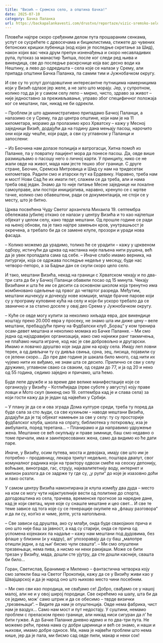 ```yaml
---
title: "Визић – Сремско село, а општина бачка!"
date: 2025-07-10
category: Бачка Паланка
url: https://backapalankavesti.com/drustvo/reportaze/vizic-sremsko-selo-a-opstina-backa/
---
```


Пловећи најпре скоро сређеним делом пута прошараним сенкама, успут се сусрећете с дрвосечама и бициклистима, стижете до чувених бетонских кришки лубеница (код којих је последње скретање за Шид), након којих вас чека друм препун изненађења и скоро несавладивих рупа, путоказ за манастир Ђипша, после ког следи ред њива и викендица, све до последње раскрснице која вас десно води ка Нештину, а лево до одредишта – села које се налази у Срему, али припада општини Бачка Паланка, па самим тим и Јужнобачком округу.

И све су то успут догодовштине интересантне путницима намерницима који у Визић одлазе јер желе, а не зато што морају. Јер, у супротном, колико год да је у самом селу лепо – мирно, чисто, здраво за живот – није једноставно за преживљавање, управо због специфичног положаја ког се мештани, пак, никад не би одрекли.

– Проблем је што административно припадамо Бачкој Паланци, а налазимо се у Срему, па до центра општине, који нам је на 11 километара, морамо да пролазимо кроз Хрватску – кажу у Месној заједници Визић, додајући да на годину дана мењају пасош, нарочито они који иду чешће, који раде, а сви су углавном у Паланци и запослени:

– Из Беочина нам долазе полиција и ватрогасци, Хитна помоћ из Паланке, па у повратку пацијент мора да понесе пасош. Да, овде више размишљамо о пасошу него о личној карти. У принципу, нико се не жали овде на живот, мада нам јесте тешко због границе. С друге стране, Беочин, Сремска Митровица и Шид су нам на тридесетак километара. Радили смо и атарски пут ка Ердевику. Наравно, треба нам и мост! Нови Сад ће их имати пет, слажем се да треба, али и нама треба овај један. Знамо да то није питање Месне заједнице ни локалне самоуправе, али постоји иницијатива, наравно, кренуло се с мртве тачке, колико смо обавештени, ради се документација, не стоји се у месту, што је битно.

Црква посвећена Чуду Светог архангела Михаила 19. септембра обележава јубилеј откако се налази у центру Визића и то као најлепши објекат у целом селу, како тврде мештани. Од прошле године се ради на њеној обнови, па је тако најпре замењен кров, унутрашњост је окречена, а требало би да се замене клупе, прозори и уради нова фасада.

– Колико можемо да урадимо, толико ће се урадити – кажу у црквеном одбору, истичући да црква од настанка није паљена нити рушена, већ да је увек пропадала сама од себе. – Иначе слабо имамо верника, на литургији, која се одржава последње недеље у месецу, буде нас четворо-петоро, а за Бадњи дан се скупи скоро цело село.

И тако, мештани Визића, некад на граници с Хрватском чекају и по два-три сата да би у Бачкој Паланци обавили посао од 15 минута. Чекају Визићани и шта ће им се десити са основном школом која тренутно има комбиновано одељење од првог до четвртог разреда. Међутим, мештани ишчекују и дочекују нове комшије, младе брачне парове који су у програму куповине кућа на селу и који би ускоро требало да се званично и за стално доселе у овај део Срема у Јужнобачком округу.

– Куће се овде могу купити за неколико хиљада евра, док викендице коштају преко 20.000 евра у просеку, не знамо шта им диже цену – веле мештани, пребацујући причу на Фудбалски клуб „Борац“ у ком тренира осам-девет мештана и неколико момака из Бачке Паланке. – Ми смо једна од најздравијих организација, иако смо најнижи ранг такмичења, не плаћамо ништа играче, код нас је све добровољно и другарски. Имамо и ловачко друштво које зида дом на крају села. Имају леп ловни терен, а од дивљачи ту су дивља свиња, срна, зец, лисица, појавили су се јелени скоро… До пре две године је шакала било много, сад нити их чујемо нити их виђамо, не знам шта се десило. Прилично се сви у селу дружимо, углавном свако са сваким, од седам до 77, и ја од 20 и неко од 55 година, седимо заједно и причамо, шта ћемо.

Буде лепе дружбе и за време две велике манифестације које се организују у Визићу – Котлићијада (прве суботе у августу) коју праве ловци и Мото скуп (викенд око 19. септембра кад је и слава села) за који гости кажу да је један од највећих у Србији.

– У плану је да се и ова зграда Дома културе среди, треба ту поред да буде сала за сто људи, са све кухињом – наводе мештани Визића, додајући да је тај објекат намењен за све у селу: ту су просторије фудбалског клуба, школа на спрату, библиотека у поткровљу, иза је амбуланта, поред теретана… – Планирамо и да направимо удружење жена. Мештанке се већ окупљају и праве зимнице, баш смо недавно о томе причали, има и заинтересованих жена, само да видимо ко ће дати паре.

Иначе, у Визићу, осим путева, моста и девојака, имају све што им је потребно – продавницу, лекара трипут недељно, поштара двапут, свог комуналног радника који на трактору одвози смеће на сеоску депонију, воћњаке, винограде, гас, струју, најквалитетнију воду, интернет и милион разлога да се задрже ту где су, „у рупи“ до које је изазовно доћи и лако остати.

У самом центру Визића намонтирана је клупа између два дуда – место на ком се могу чути најактуелније вести од политике до спорта, догодовштина из села, трачева, временске прогнозе за наредне дане, кад је који светац, муке које су снашле мештане и цео свет… И све те теме зависе од тога које су се генерације окупиле на „флашу разговора“ и да ли су, кол’ко и чиме, јелте, уста натопљена.

– Све зависи од друштва, ако су млађи, онда буде свакојаких прича и оно што није баш за јавност, а кад су старији, онда се прича од успомена којекаких па надаље – кажу нам мештани под дудовима, без флаше у близини (и у кадру), ал’ упозоравају да су баш „малопре отишли једни, а од њи’ бисмо чули свашта“. – Ми смо опуштени трезвењаци, нема пива, а нисмо ни неки ракијаши. Може се бити трезан у Визићу, мада, дошли сте ујутру, да сте дошли касније, свашта би било…

Горан, Светислав, Бранимир и Миленко – фантастична четворка коју смо затекли баш на Светог Прокопија, кажу да се у Визићу живи као у Швајцарској и да је народ оно што њихово место чини посебним.

– Ми смо сви као породица, не свађамо се! Добро, свађамо се у нашој малој, али не и у овој широј породици. Све окрећемо на шалу, шта би да се једимо, мож’ само штрик и да се обесимо – тврде визички „трезвењаци“. – Видите да нам је опуштенција. Овде нема фабрика, чист нам је ваздух… Само нам мост и пут недостају. У суштини, немамо проблем с преласком преко границе, али никад ниси сигуран да л’ ће бити гужве. А до Бачке Паланке дневно идемо и по два-три пута. Не можемо рећи, према нама су добри цариници и већ се знамо, и наши и њихови, имамо добре односе. Ма, нама је највећи проблем што нема кише, јер да је пала, ми бисмо сад овде пили, макар и неки сок!

